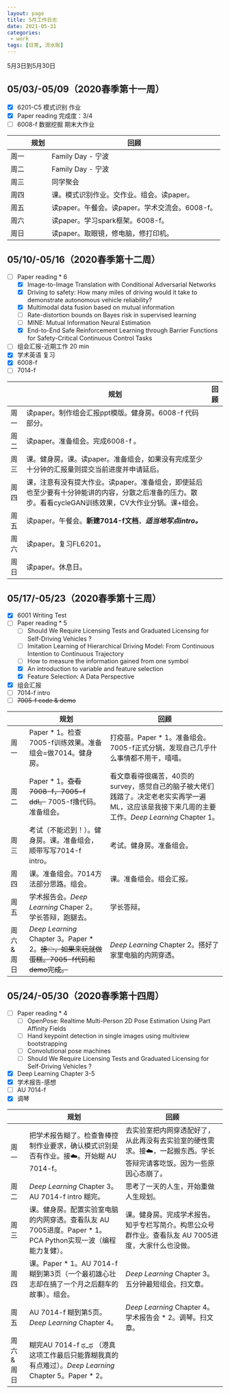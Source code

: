 ```yaml
---
layout: page
title: 5月工作日志
date: 2021-05-31
categories:
 - work
tags: [日常, 流水账]
---
```


5月3日到5月30日

## 05/03/-05/09（2020春季第十一周）

- [x] 6201-C5 模式识别 作业 
- [x] Paper reading 完成度：3/4
- [ ] 6008-f 数据挖掘 期末大作业

|   | 规划 | 回顾 |
| --- | --- | --- |
| 周一 |  | Family Day - 宁波 |
| 周二 |  | Family Day - 宁波 |
| 周三 |  | 同学聚会 |
| 周四 |  | 课。模式识别作业。交作业。组会。读paper。 |
| 周五 |  | 读paper。午餐会。读paper。学术交流会。6008-f。 |
| 周六 |  | 读paper。学习spark框架。6008-f。 |
| 周日 |  | 读paper。取眼镜，修电脑，修打印机。 |

## 05/10/-05/16（2020春季第十二周）

- [ ] Paper reading * 6
	- [x] Image-to-Image Translation with Conditional Adversarial Networks
	- [x] Driving to safety: How many miles of driving would it take to demonstrate autonomous vehicle reliability?
	- [x] Multimodal data fusion based on mutual information
	- [ ] Rate-distortion bounds on Bayes risk in supervised learning
	- [ ] MINE: Mutual Information Neural Estimation
	- [x] End-to-End Safe Reinforcement Learning through Barrier Functions for Safety-Critical Continuous Control Tasks
- [ ] 组会汇报-近期工作 20 min
- [x] 学术英语 复习
- [x] 6008-f
- [ ] 7014-f

|   | 规划 | 回顾 |
| --- | --- | --- |
| 周一 | 读paper。制作组会汇报ppt模版。健身房。6008-f 代码部分。 |  |
| 周二 | 读paper。准备组会。完成6008-f 。 |  |
| 周三 | 课。健身房。课。读paper。准备组会，如果没有完成至少十分钟的汇报量则提交当前进度并申请延后。 |  |
| 周四 | 课，注意有没有提大作业。读paper。准备组会，即使延后也至少要有十分钟能讲的内容，分散之后准备的压力。散步。看看cycleGAN训练效果，CV大作业分锅。课+组会。 |  |
| 周五 | 读paper。午餐会。**新建7014-f文档**，***适当地写点intro。*** |  |
| 周六 | 读paper。复习FL6201。 |  |
| 周日 | 读paper。休息日。 |  |

## 05/17/-05/23（2020春季第十三周）

- [x] 6001 Writing Test
- [ ] Paper reading * 5
	- [ ] Should We Require Licensing Tests and Graduated Licensing for Self-Driving Vehicles ?
	- [ ] Imitation Learning of Hierarchical Driving Model: From Continuous Intention to Continuous Trajectory
	- [ ] How to measure the information gained from one symbol
	- [x] An introduction to variable and feature selection
	- [x] Feature Selection: A Data Perspective
- [x] 组会汇报
- [ ] 7014-f intro
- [ ] ~~7005-f code & demo~~

|   | 规划 | 回顾 |
| --- | --- | --- |
| 周一 | Paper \* 1。检查7005-f训练效果。准备组会=做7014。健身房。 | 打疫苗。Paper * 1。准备组会。7005-f正式分锅，发现自己几乎什么事情都不用干，嘻嘻。 |
| 周二 | Paper * 1。~~查看7008-f，7005-f ddl。~~ 7005-f撸代码。准备组会。 | 看文章看得很痛苦，40页的survey，感觉自己的脑子被大佬们践踏了。决定老老实实再学一遍ML，这应该是我接下来几周的主要工作。*Deep Learning* Chapter 1。 |
| 周三 | 考试（不能迟到！）。健身房。课。准备组会，顺带写写7014-f intro。 | 考试。健身房。准备组会。 |
| 周四 | 课。准备组会。7014方法部分思路。组会。 | 课。准备组会。组会汇报。 |
| 周五 | 学术报告会。*Deep Learning* Chaper 2。学长答辩，跑腿去。 | 学长答辩。 |
| 周六 &  周日 | *Deep Learning* Chapter 3。Paper * 2。~~接☁，如果来玩就做蛋糕。7005-f代码和demo完成。~~ | *Deep Learning* Chapter 2。搭好了家里电脑的内网穿透。 |

## 05/24/-05/30（2020春季第十四周）

- [ ] Paper reading * 4
	- [ ] OpenPose: Realtime Multi-Person 2D Pose Estimation Using Part Affinity Fields
	- [ ] Hand keypoint detection in single images using multiview bootstrapping
	- [ ] Convolutional pose machines
	- [ ] Should We Require Licensing Tests and Graduated Licensing for Self-Driving Vehicles ?
- [x] Deep Learning Chapter 3-5
- [x] 学术报告-感想
- [ ] AU 7014-f
- [x] 调琴

|   | 规划 | 回顾 |
| --- | --- | --- |
| 周一 | 把学术报告糊了。检查鲁棒控制作业要求，确认模式识别是否有作业。接☁️。开始糊 AU 7014-f。 | 去实验室把内网穿透配好了，从此再没有去实验室的硬性需求。接☁️，一起搬东西。学长答辩完请客吃饭。因为一些原因心态崩了。 |
| 周二 | *Deep Learning* Chapter 3。AU 7014-f intro 糊完。 | 思考了一天的人生，开始重做人生规划。 |
| 周三 | 课。健身房。配置实验室电脑的内网穿透。查看队友 AU 7005进度。Paper \* 1。PCA Python实现一波（编程能力复健）。 | 课。健身房。完成学术报告。知乎专栏写简介。构思公众号群作业。查看队友 AU 7005进度，大家什么也没做。 |
| 周四 | 课。Paper \* 1。AU 7014-f 糊到第3页（一个最初雄心壮志却在搞了一个月之后翻车的故事）。组会。 |  *Deep Learning* Chapter 3。五分钟最短组会。扫文章。 |
| 周五 | AU 7014-f 糊到第5页。*Deep Learning* Chapter 4。 | *Deep Learning* Chapter 4。学术报告会 \* 2。调琴。扫文章。 |
| 周六 & 周日 | 糊完AU 7014-f ಥ_ಥ （港真这项工作最后只能靠糊我真的有点难过）。*Deep Learning* Chapter 5。Paper \* 2。 |  |

